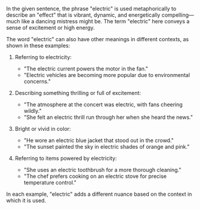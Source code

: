 In the given sentence, the phrase "electric" is used metaphorically to describe an "effect" that is vibrant, dynamic, and energetically compelling—much like a dancing mistress might be. The term "electric" here conveys a sense of excitement or high energy.

The word "electric" can also have other meanings in different contexts, as shown in these examples:

1. Referring to electricity:
   - "The electric current powers the motor in the fan."
   - "Electric vehicles are becoming more popular due to environmental concerns."

2. Describing something thrilling or full of excitement:
   - "The atmosphere at the concert was electric, with fans cheering wildly."
   - "She felt an electric thrill run through her when she heard the news."

3. Bright or vivid in color:
   - "He wore an electric blue jacket that stood out in the crowd."
   - "The sunset painted the sky in electric shades of orange and pink."

4. Referring to items powered by electricity:
   - "She uses an electric toothbrush for a more thorough cleaning."
   - "The chef prefers cooking on an electric stove for precise temperature control."

In each example, "electric" adds a different nuance based on the context in which it is used.